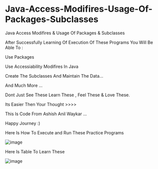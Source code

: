 # Java-Access-Modifires-Usage-Of-Packages-Subclasses
Java Access Modifires &amp; Usage Of Packages &amp; Subclasses

After Successfully Learning Of Execution Of These Programs You Will Be Able To :

Use Packages 

Use Accessiability Modifires In Java

Create The Subclasses And Maintain The Data...

And Much More ...

Dont Just See These Learn These , Feel These & Love These.

Its Easier Then Your Thought >>>>

This Is Code From Ashish Anil Waykar ...

Happy Journey :)

Here Is How To Execute and Run These Practice Programs 

![image](https://user-images.githubusercontent.com/81794601/159312172-a5cfe1ca-98e5-4010-bc31-fc180b0fc4a9.png)

Here Is Table To Learn These 

![image](https://user-images.githubusercontent.com/81794601/159320087-9564cb01-9936-4d99-bcaf-882e481ab67a.png)

